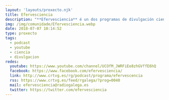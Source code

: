 ```yaml
---
layout: 'layouts/proxecto.njk'
title: Efervesciencia
description: "**Efervesciencia** é un dos programas de divulgación científica máis veteranos do dial en toda España.\n\nNaceu en outubro de 2006 da man de Manuel Vicente e polos seus micros xa pasaron ao redor de 1000 científicos."
img: /img/comunidade/Efervesciencia.webp
date: 2018-07-07 10:14:52
type: proxecto
tags:
  - podcast
  - youtube
  - ciencia
  - divulgacion
redes:
  youtube: https://www.youtube.com/channel/UCOfM_JWRFiEe8zhGVffE6hQ
  facebook: https://www.facebook.com/efervesciencia/
  link: http://www.crtvg.es/rg/podcast/programa/efervescencia
  rss: https://www.crtvg.es/feed/rgalega/?prog=0040
  mail: efervesciencia@radiogalega.es
  twitter: https://twitter.com/efervesciencia
---
```


